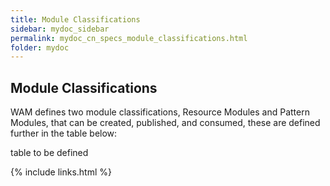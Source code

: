 ```yaml
---
title: Module Classifications
sidebar: mydoc_sidebar
permalink: mydoc_cn_specs_module_classifications.html
folder: mydoc
---
```


## Module Classifications
WAM defines two module classifications, Resource Modules and Pattern Modules, that can be created, published, and consumed, these are defined further in the table below:

table to be defined

{% include links.html %}
